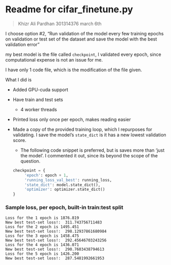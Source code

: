 # Readme for cifar_finetune.py 

> Khizr Ali Pardhan 301314376 march 6th 

I choose option #2, “Run validation of the model every few training epochs on validation or test set of the dataset and save the model with the best validation error” 

my best model is the file called `checkpoint`, I validated every epoch, since computational expense is not an issue for me.  

I have only 1 code file, which is the modification of the file given. 

What I did is 

* Added GPU-cuda support

* Have train and test sets 

  * 4 worker threads 

* Printed loss only once per epoch, makes reading easier

* Made a copy of the provided training loop, which I repurposes for validating. I save the model’s `state_dict` is it has a new lowest validation score.

  *  The following code snippet is preferred, but is saves more than ‘just the model’. I commented it out, since its beyond the scope of the question.

  ```python
  checkpoint = { 
       'epoch': epoch + 1,
       'running_loss_val_best': running_loss,
       'state_dict': model.state_dict(),
       'optimizer': optimizer.state_dict()
  }
  ```


### Sample loss, per epoch, built-in train:test split

```
Loss for the 1 epoch is 1876.819
New best test-set loss!:  311.743756711483
Loss for the 2 epoch is 1495.451
New best test-set loss!:  298.12937861680984
Loss for the 3 epoch is 1458.475
New best test-set loss!:  292.45646703243256
Loss for the 4 epoch is 1436.071
New best test-set loss!:  290.7603438794613
Loss for the 5 epoch is 1426.200
New best test-set loss!:  287.5481992661953
```

